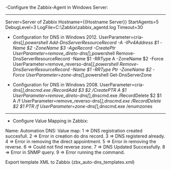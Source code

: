 -Configure the Zabbix-Agent in Windows Server:

--------------------
Server=Server of Zabbix
Hostname={{Hostname Server}}
StartAgents=5
DebugLevel=3
LogFile=C:\Zabbix\zabbix_agentd.log
Timeout=30

- Configuration for DNS in Windows 2012.
UserParameter=cria-dns[*],powershell Add-DnsServerResourceRecord -A -IPv4Address $1 -Name $2 -ZoneName $3 -AgeRecord -CreatePtr
UserParameter=remove_direto-dns[*],powershell Remove-DnsServerResourceRecord -Name $1 -RRType A -ZoneName $2 -Force
UserParameter=remove_reverso-dns[*],powershell Remove-DnsServerResourceRecord -Name $1 -RRType Ptr -ZoneName $2 -Force
UserParameter=zone-dns[*],powershell Get-DnsServerZone

- Configuration for DNS in Windows 2008.
UserParameter=cria-dns[*],dnscmd.exe /RecordAdd $3 $2 /CreatePTR A $1
UserParameter=remove_direto-dns[*],dnscmd.exe /RecordDelete $2 $1 A /f
UserParameter=remove_reverso-dns[*],dnscmd.exe /RecordDelete $2 $1 PTR /f
UserParameter=zone-dns[*],dnscmd.exe /enumzones

--------------------

- Configure Value Mapping in Zabbix: 

Name: Automation DNS:
Value map:
1 => DNS registration created succesfull.
2 => Error in creation do dns record.
3 => DNS registered already.
4 => Error in removing the direct appointment.
5 => Error in removing the reverse.
6 => Could not find reverse zone.
7 => DNS Updated Successfully.
8 => Error in SNMP query.
9 => Error running the command.

Export template XML to Zabbix (zbx_auto-dns_templates.xml)
